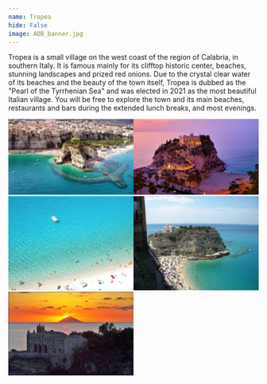 ```yaml
---
name: Tropea
hide: False
image: AOB_banner.jpg
---
```

Tropea is a small village on the west coast of the region of Calabria, in southern Italy. It is famous mainly for its clifftop historic center, beaches, stunning landscapes and prized red onions. Due to the crystal clear water of its beaches and the beauty of the town itself, Tropea is dubbed as the "Pearl of the Tyrrhenian Sea" and was elected in 2021 as the most beautiful Italian village. You will be free to explore the town and its main beaches, restaurants and bars during the extended lunch breaks, and most evenings. 


<img src='/assets/images/tropea1.jpeg' width='50%'><img src='/assets/images/tropea.jpg' width='50%'>
<img src='/assets/images/IMG_9815.JPG' width='50%'><img src='/assets/images/IMG_9816.JPG' width='50%'>
<img src='/assets/images/tropea-calabria-geographic.jpg' width='50%'>
